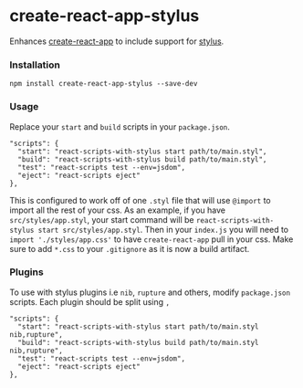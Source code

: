 # create-react-app-stylus

Enhances [create-react-app](https://github.com/facebookincubator/create-react-app) to include support for [stylus](http://stylus-lang.com/).

### Installation

```
npm install create-react-app-stylus --save-dev
```

### Usage

Replace your `start` and `build` scripts in your `package.json`.

```
"scripts": {
  "start": "react-scripts-with-stylus start path/to/main.styl",
  "build": "react-scripts-with-stylus build path/to/main.styl",
  "test": "react-scripts test --env=jsdom",
  "eject": "react-scripts eject"
},
```

This is configured to work off of one `.styl` file that will use `@import` to import all the rest of your css. As an example, if you have `src/styles/app.styl`, your start command will be `react-scripts-with-stylus start src/styles/app.styl`. Then in your `index.js` you will need to `import './styles/app.css'` to have `create-react-app` pull in your css. Make sure to add `*.css` to your `.gitignore` as it is now a build artifact.

### Plugins

To use with stylus plugins i.e `nib`, `rupture` and others, modify `package.json` scripts. Each plugin should be split using `,`

```
"scripts": {
  "start": "react-scripts-with-stylus start path/to/main.styl nib,rupture",
  "build": "react-scripts-with-stylus build path/to/main.styl nib,rupture",
  "test": "react-scripts test --env=jsdom",
  "eject": "react-scripts eject"
},
```
